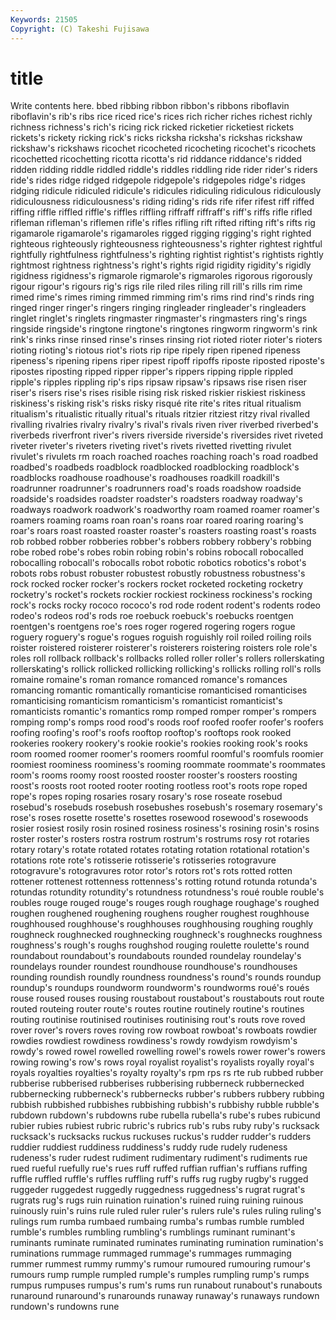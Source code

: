 ```yaml
---
Keywords: 21505 
Copyright: (C) Takeshi Fujisawa
---
```


# title

Write contents here.
bbed ribbing ribbon ribbon's
ribbons riboflavin riboflavin's rib's ribs rice riced rice's rices rich
richer riches richest richly richness richness's rich's ricing rick ricked
ricketier ricketiest rickets rickets's rickety ricking rick's ricks ricksha ricksha's
rickshas rickshaw rickshaw's rickshaws ricochet ricocheted ricocheting ricochet's ricochets ricochetted
ricochetting ricotta ricotta's rid riddance riddance's ridded ridden ridding riddle
riddled riddle's riddles riddling ride rider rider's riders ride's rides
ridge ridged ridgepole ridgepole's ridgepoles ridge's ridges ridging ridicule ridiculed
ridicule's ridicules ridiculing ridiculous ridiculously ridiculousness ridiculousness's riding riding's rids
rife rifer rifest riff riffed riffing riffle riffled riffle's riffles
riffling riffraff riffraff's riff's riffs rifle rifled rifleman rifleman's riflemen
rifle's rifles rifling rift rifted rifting rift's rifts rig rigamarole
rigamarole's rigamaroles rigged rigging rigging's right righted righteous righteously righteousness
righteousness's righter rightest rightful rightfully rightfulness rightfulness's righting rightist rightist's
rightists rightly rightmost rightness rightness's right's rights rigid rigidity rigidity's
rigidly rigidness rigidness's rigmarole rigmarole's rigmaroles rigorous rigorously rigour rigour's
rigours rig's rigs rile riled riles riling rill rill's rills
rim rime rimed rime's rimes riming rimmed rimming rim's rims
rind rind's rinds ring ringed ringer ringer's ringers ringing ringleader
ringleader's ringleaders ringlet ringlet's ringlets ringmaster ringmaster's ringmasters ring's rings
ringside ringside's ringtone ringtone's ringtones ringworm ringworm's rink rink's rinks
rinse rinsed rinse's rinses rinsing riot rioted rioter rioter's rioters
rioting rioting's riotous riot's riots rip ripe ripely ripen ripened
ripeness ripeness's ripening ripens riper ripest ripoff ripoffs riposte riposted
riposte's ripostes riposting ripped ripper ripper's rippers ripping ripple rippled
ripple's ripples rippling rip's rips ripsaw ripsaw's ripsaws rise risen
riser riser's risers rise's rises risible rising risk risked riskier
riskiest riskiness riskiness's risking risk's risks risky risqué rite rite's
rites ritual ritualism ritualism's ritualistic ritually ritual's rituals ritzier ritziest
ritzy rival rivalled rivalling rivalries rivalry rivalry's rival's rivals riven
river riverbed riverbed's riverbeds riverfront river's rivers riverside riverside's riversides
rivet riveted riveter riveter's riveters riveting rivet's rivets rivetted rivetting
rivulet rivulet's rivulets rm roach roached roaches roaching roach's road
roadbed roadbed's roadbeds roadblock roadblocked roadblocking roadblock's roadblocks roadhouse roadhouse's
roadhouses roadkill roadkill's roadrunner roadrunner's roadrunners road's roads roadshow roadside
roadside's roadsides roadster roadster's roadsters roadway roadway's roadways roadwork roadwork's
roadworthy roam roamed roamer roamer's roamers roaming roams roan roan's
roans roar roared roaring roaring's roar's roars roast roasted roaster
roaster's roasters roasting roast's roasts rob robbed robber robberies robber's
robbers robbery robbery's robbing robe robed robe's robes robin robing
robin's robins robocall robocalled robocalling robocall's robocalls robot robotic robotics
robotics's robot's robots robs robust robuster robustest robustly robustness robustness's
rock rocked rocker rocker's rockers rocket rocketed rocketing rocketry rocketry's
rocket's rockets rockier rockiest rockiness rockiness's rocking rock's rocks rocky
rococo rococo's rod rode rodent rodent's rodents rodeo rodeo's rodeos
rod's rods roe roebuck roebuck's roebucks roentgen roentgen's roentgens roe's
roes roger rogered rogering rogers rogue roguery roguery's rogue's rogues
roguish roguishly roil roiled roiling roils roister roistered roisterer roisterer's
roisterers roistering roisters role role's roles roll rollback rollback's rollbacks
rolled roller roller's rollers rollerskating rollerskating's rollick rollicked rollicking rollicking's
rollicks rolling roll's rolls romaine romaine's roman romance romanced romance's
romances romancing romantic romantically romanticise romanticised romanticises romanticising romanticism romanticism's
romanticist romanticist's romanticists romantic's romantics romp romped romper romper's rompers
romping romp's romps rood rood's roods roof roofed roofer roofer's
roofers roofing roofing's roof's roofs rooftop rooftop's rooftops rook rooked
rookeries rookery rookery's rookie rookie's rookies rooking rook's rooks room
roomed roomer roomer's roomers roomful roomful's roomfuls roomier roomiest roominess
roominess's rooming roommate roommate's roommates room's rooms roomy roost roosted
rooster rooster's roosters roosting roost's roosts root rooted rooter rooting
rootless root's roots rope roped rope's ropes roping rosaries rosary
rosary's rose roseate rosebud rosebud's rosebuds rosebush rosebushes rosebush's rosemary
rosemary's rose's roses rosette rosette's rosettes rosewood rosewood's rosewoods rosier
rosiest rosily rosin rosined rosiness rosiness's rosining rosin's rosins roster
roster's rosters rostra rostrum rostrum's rostrums rosy rot rotaries rotary
rotary's rotate rotated rotates rotating rotation rotational rotation's rotations rote
rote's rotisserie rotisserie's rotisseries rotogravure rotogravure's rotogravures rotor rotor's rotors
rot's rots rotted rotten rottener rottenest rottenness rottenness's rotting rotund
rotunda rotunda's rotundas rotundity rotundity's rotundness rotundness's roué rouble rouble's
roubles rouge rouged rouge's rouges rough roughage roughage's roughed roughen
roughened roughening roughens rougher roughest roughhouse roughhoused roughhouse's roughhouses roughhousing
roughing roughly roughneck roughnecked roughnecking roughneck's roughnecks roughness roughness's rough's
roughs roughshod rouging roulette roulette's round roundabout roundabout's roundabouts rounded
roundelay roundelay's roundelays rounder roundest roundhouse roundhouse's roundhouses rounding roundish
roundly roundness roundness's round's rounds roundup roundup's roundups roundworm roundworm's
roundworms roué's roués rouse roused rouses rousing roustabout roustabout's roustabouts
rout route routed routeing router route's routes routine routinely routine's
routines routing routinise routinised routinises routinising rout's routs rove roved
rover rover's rovers roves roving row rowboat rowboat's rowboats rowdier
rowdies rowdiest rowdiness rowdiness's rowdy rowdyism rowdyism's rowdy's rowed rowel
rowelled rowelling rowel's rowels rower rower's rowers rowing rowing's row's
rows royal royalist royalist's royalists royally royal's royals royalties royalties's
royalty royalty's rpm rps rs rte rub rubbed rubber rubberise
rubberised rubberises rubberising rubberneck rubbernecked rubbernecking rubberneck's rubbernecks rubber's rubbers
rubbery rubbing rubbish rubbished rubbishes rubbishing rubbish's rubbishy rubble rubble's
rubdown rubdown's rubdowns rube rubella rubella's rube's rubes rubicund rubier
rubies rubiest rubric rubric's rubrics rub's rubs ruby ruby's rucksack
rucksack's rucksacks ruckus ruckuses ruckus's rudder rudder's rudders ruddier ruddiest
ruddiness ruddiness's ruddy rude rudely rudeness rudeness's ruder rudest rudiment
rudimentary rudiment's rudiments rue rued rueful ruefully rue's rues ruff
ruffed ruffian ruffian's ruffians ruffing ruffle ruffled ruffle's ruffles ruffling
ruff's ruffs rug rugby rugby's rugged ruggeder ruggedest ruggedly ruggedness
ruggedness's rugrat rugrat's rugrats rug's rugs ruin ruination ruination's ruined
ruing ruining ruinous ruinously ruin's ruins rule ruled ruler ruler's
rulers rule's rules ruling ruling's rulings rum rumba rumbaed rumbaing
rumba's rumbas rumble rumbled rumble's rumbles rumbling rumbling's rumblings ruminant
ruminant's ruminants ruminate ruminated ruminates ruminating rumination rumination's ruminations rummage
rummaged rummage's rummages rummaging rummer rummest rummy rummy's rumour rumoured
rumouring rumour's rumours rump rumple rumpled rumple's rumples rumpling rump's
rumps rumpus rumpuses rumpus's rum's rums run runabout runabout's runabouts
runaround runaround's runarounds runaway runaway's runaways rundown rundown's rundowns rune
